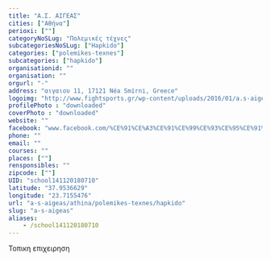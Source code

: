 ```yaml
---
title: "Α.Σ. ΑΙΓΕΑΣ"
cities: ["Αθήνα"]
perioxi: [""]
categoryNoSLug: "Πολεμικές τέχνες"
subcategoriesNoSLug: ["Hapkido"]
categories: ["polemikes-texnes"]
subcategories: ["hapkido"]
organisationid: ""
organisation: ""
orgurl: "-"
address: "αιγαιου 11, 17121 Néa Smírni, Greece"
logoimg: "http://www.fightsports.gr/wp-content/uploads/2016/01/a.s-aigeas-logo.jpg"
profilePhoto : "downloaded"
coverPhoto : "downloaded"
website: ""
facebook: "www.facebook.com/%CE%91%CE%A3%CE%91%CE%99%CE%93%CE%95%CE%91%CE%A3-663741337096496/"
phone: ""
email: ""
courses: ""
places: [""]
rensponsibles: ""
zipcode: [""]
UID: "school141120180710"
latitude: "37.9536629"
longitude: "23.7155476"
url: "a-s-aigeas/athina/polemikes-texnes/hapkido"
slug: "a-s-aigeas"
aliases:
    - /school141120180710
---
```



Τοπικη επιχειρηση


